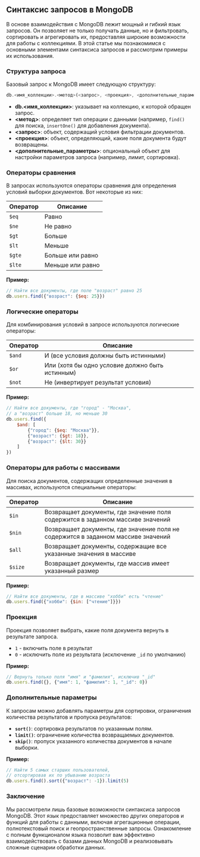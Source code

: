 ## Синтаксис запросов в MongoDB

В основе взаимодействия с MongoDB лежит мощный и гибкий язык запросов. Он позволяет не только получать данные, но и фильтровать, сортировать и агрегировать их, предоставляя широкие возможности для работы с коллекциями. В этой статье мы познакомимся с основными элементами синтаксиса запросов и рассмотрим примеры их использования.

### Структура запроса

Базовый запрос к MongoDB имеет следующую структуру:

```javascript
db.<имя_коллекции>.<метод>(<запрос>, <проекция>, <дополнительные_параметры>)
```

- **db.<имя_коллекции>**: указывает на коллекцию, к которой обращен запрос. 
- **<метод>**: определяет тип операции с данными (например, `find()` для поиска, `insertOne()` для добавления документа).
- **<запрос>**: объект, содержащий условия фильтрации документов. 
- **<проекция>**: объект, определяющий, какие поля документа будут возвращены. 
- **<дополнительные_параметры>**: опциональный объект для настройки параметров запроса (например, лимит, сортировка).

### Операторы сравнения

В запросах используются операторы сравнения для определения условий выборки документов. Вот некоторые из них:

| Оператор | Описание                                      |
|----------|----------------------------------------------|
| `$eq`     | Равно                                          |
| `$ne`     | Не равно                                       |
| `$gt`     | Больше                                         |
| `$lt`     | Меньше                                         |
| `$gte`    | Больше или равно                                |
| `$lte`    | Меньше или равно                                |

**Пример:**

```javascript
// Найти все документы, где поле "возраст" равно 25
db.users.find({"возраст": {$eq: 25}})
```

### Логические операторы

Для комбинирования условий в запросе используются логические операторы:

| Оператор | Описание                                  |
|----------|------------------------------------------|
| `$and`   | И (все условия должны быть истинными)      |
| `$or`    | Или (хотя бы одно условие должно быть истинным) |
| `$not`   | Не (инвертирует результат условия)     |

**Пример:**

```javascript
// Найти все документы, где "город" - "Москва", 
// а "возраст" больше 18, но меньше 30
db.users.find({
    $and: [
        {"город": {$eq: "Москва"}},
        {"возраст": {$gt: 18}},
        {"возраст": {$lt: 30}}
    ]
})
```

### Операторы для работы с массивами

Для поиска документов, содержащих определенные значения в массивах, используются специальные операторы:

| Оператор  | Описание                                                                          |
|-----------|-----------------------------------------------------------------------------------|
| `$in`      | Возвращает документы, где значение поля содержится в заданном массиве значений    |
| `$nin`     | Возвращает документы, где значение поля не содержится в заданном массиве значений |
| `$all`     | Возвращает документы, содержащие все указанные значения в массиве                 |
| `$size`    | Возвращает документы, где массив имеет указанный размер                          |

**Пример:**

```javascript
// Найти все документы, где в массиве "хобби" есть "чтение"
db.users.find({"хобби": {$in: ["чтение"]}})
```

### Проекция

Проекция позволяет выбрать, какие поля документа вернуть в результате запроса. 

- `1` - включить поле в результат
- `0` - исключить поле из результата (исключение `_id` по умолчанию)

**Пример:**

```javascript
// Вернуть только поля "имя" и "фамилия", исключив "_id"
db.users.find({}, {"имя": 1, "фамилия": 1, "_id": 0})
```

### Дополнительные параметры

К запросам можно добавлять параметры для сортировки, ограничения количества результатов и пропуска результатов:

- **`sort()`**: сортировка результатов по указанным полям.
- **`limit()`**: ограничение количества возвращаемых документов.
- **`skip()`**: пропуск указанного количества документов в начале выборки.

**Пример:**

```javascript
// Найти 5 самых старших пользователей, 
// отсортировав их по убыванию возраста
db.users.find().sort({"возраст": -1}).limit(5)
```

### Заключение

Мы рассмотрели лишь базовые возможности синтаксиса запросов MongoDB. Этот язык предоставляет множество других операторов и функций для работы с данными, включая агрегационные операции, полнотекстовый поиск и геопространственные запросы. Ознакомление с полным функционалом языка позволит вам эффективно взаимодействовать с базами данных MongoDB и реализовывать сложные сценарии обработки данных.

